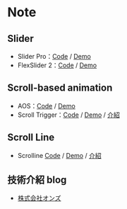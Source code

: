 # Note
## Slider
* Slider Pro：[Code](https://github.com/bqworks/slider-pro) / [Demo](http://bqworks.com/slider-pro/)
* FlexSlider 2：[Code](https://github.com/woothemes/FlexSlider) / [Demo](http://flexslider.woothemes.com/)

## Scroll-based animation
* AOS：[Code](https://github.com/michalsnik/aos) / [Demo](http://michalsnik.github.io/aos/)
* Scroll Trigger：[Code](https://github.com/terwanerik/ScrollTrigger) / [Demo](https://terwanerik.github.io/ScrollTrigger/) / [介紹](http://on-ze.com/archives/5824)

## Scroll Line
* Scrolline [Code](https://github.com/anthonyly/Scrolline.js) / [Demo](http://anthonyly.com/jquery.plugins/scrolline/) / [介紹](http://on-ze.com/archives/5948)

## 技術介紹 blog
* [株式会社オンズ](http://on-ze.com/blog)
